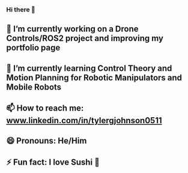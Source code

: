 ### Hi there 👋

## 🔭 I’m currently working on a Drone Controls/ROS2 project and improving my portfolio page
## 🌱 I’m currently learning Control Theory and Motion Planning for Robotic Manipulators and Mobile Robots
## 📫 How to reach me: www.linkedin.com/in/tylergjohnson0511
## 😄 Pronouns: He/Him
## ⚡ Fun fact: I love Sushi :sushi:
